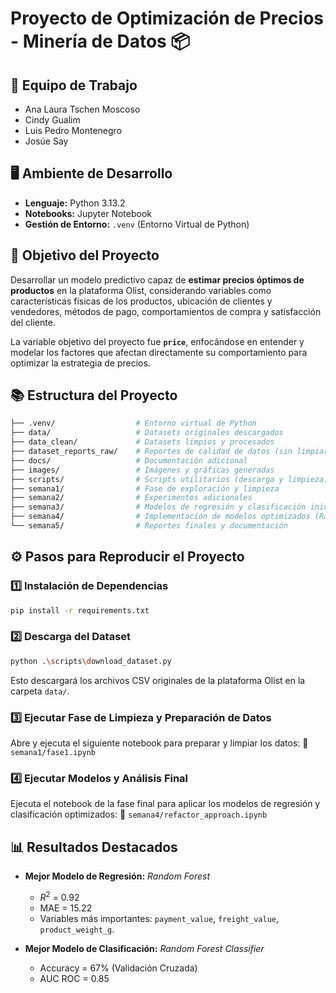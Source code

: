 # Proyecto de Optimización de Precios - Minería de Datos 📦

## 📅 **Equipo de Trabajo**

* Ana Laura Tschen Moscoso
* Cindy Gualim
* Luis Pedro Montenegro
* Josúe Say

## 🖥️ **Ambiente de Desarrollo**

* **Lenguaje:** Python 3.13.2
* **Notebooks:** Jupyter Notebook
* **Gestión de Entorno:** `.venv` (Entorno Virtual de Python)

## 🎯 **Objetivo del Proyecto**

Desarrollar un modelo predictivo capaz de **estimar precios óptimos de productos** en la plataforma Olist, considerando variables como características físicas de los productos, ubicación de clientes y vendedores, métodos de pago, comportamientos de compra y satisfacción del cliente.

La variable objetivo del proyecto fue **`price`**, enfocándose en entender y modelar los factores que afectan directamente su comportamiento para optimizar la estrategia de precios.

## 📚 **Estructura del Proyecto**

```bash
├── .venv/                  # Entorno virtual de Python
├── data/                   # Datasets originales descargados
├── data_clean/             # Datasets limpios y procesados
├── dataset_reports_raw/    # Reportes de calidad de datos (sin limpiar)
├── docs/                   # Documentación adicional
├── images/                 # Imágenes y gráficas generadas
├── scripts/                # Scripts utilitarios (descarga y limpieza)
├── semana1/                # Fase de exploración y limpieza
├── semana2/                # Experimentos adicionales
├── semana3/                # Modelos de regresión y clasificación iniciales
├── semana4/                # Implementación de modelos optimizados (Random Forest, XGBoost, MLP)
└── semana5/                # Reportes finales y documentación
```

## ⚙️ **Pasos para Reproducir el Proyecto**

### 1️⃣ **Instalación de Dependencias**

```bash
pip install -r requirements.txt
```

### 2️⃣ **Descarga del Dataset**

```bash
python .\scripts\download_dataset.py
```

Esto descargará los archivos CSV originales de la plataforma Olist en la carpeta `data/`.

### 3️⃣ **Ejecutar Fase de Limpieza y Preparación de Datos**

Abre y ejecuta el siguiente notebook para preparar y limpiar los datos:
📁 `semana1/fase1.ipynb`

### 4️⃣ **Ejecutar Modelos y Análisis Final**

Ejecuta el notebook de la fase final para aplicar los modelos de regresión y clasificación optimizados:
📁 `semana4/refactor_approach.ipynb`

## 📊 **Resultados Destacados**

* **Mejor Modelo de Regresión:** *Random Forest*

  * $R^2$ = 0.92
  * MAE = 15.22
  * Variables más importantes: `payment_value`, `freight_value`, `product_weight_g`.

* **Mejor Modelo de Clasificación:** *Random Forest Classifier*

  * Accuracy = 67% (Validación Cruzada)
  * AUC ROC = 0.85
